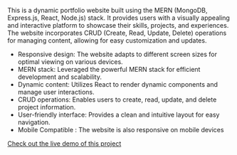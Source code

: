 <p align="left">This is a dynamic portfolio website built using the MERN (MongoDB, Express.js, React, Node.js) stack. It provides users with a visually appealing and interactive platform to showcase their skills, projects, and experiences. The website incorporates CRUD (Create, Read, Update, Delete) operations for managing content, allowing for easy customization and updates. </p>
<ul><li>Responsive design: The website adapts to different screen sizes for optimal viewing on various devices.</li>
  <li>MERN stack: Leveraged the powerful MERN stack for efficient development and scalability.</li>
  <li>Dynamic content: Utilizes React to render dynamic components and manage user interactions.</li>
  <li>CRUD operations: Enables users to create, read, update, and delete project information.</li>
  <li>User-friendly interface: Provides a clean and intuitive layout for easy navigation.</li>
  <li>Mobile Compatible : The website is also responsive on mobile devices</li></ul>

<a href = "https://godfather979.github.io/Portfolio/">Check out the live demo of this project</a>
  
  

###
